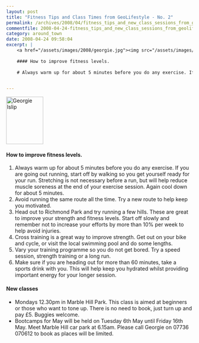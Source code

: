 ```yaml
---
layout: post
title: "Fitness Tips and Class Times from GeoLifestyle - No. 2"
permalink: /archives/2008/04/fitness_tips_and_new_class_sessions_from_geolifest.html
commentfile: 2008-04-24-fitness_tips_and_new_class_sessions_from_geolifest
category: around_town
date: 2008-04-24 09:58:04
excerpt: |
    <a href="/assets/images/2008/georgie.jpg"><img src="/assets/images/2008/georgie-thumb.jpg" width="100" height="128" alt="Georgie Islip" class="photo right" /></a>
    
    #### How to improve fitness levels.
    
    # Always warm up for about 5 minutes before you do any exercise. If you are going out running, start off by walking so you get yourself ready for your run. Stretching is not necessary before a run, but will help reduce muscle soreness at the end of your exercise session. Again cool down for about 5 minutes.
    

---
```


<a href="/assets/images/2008/georgie.jpg"><img src="/assets/images/2008/georgie-thumb.jpg" width="100" height="128" alt="Georgie Islip" class="photo right" /></a>

#### How to improve fitness levels.

1.  Always warm up for about 5 minutes before you do any exercise. If you are going out running, start off by walking so you get yourself ready for your run. Stretching is not necessary before a run, but will help reduce muscle soreness at the end of your exercise session. Again cool down for about 5 minutes.
2.  Avoid running the same route all the time. Try a new route to help keep you motivated.
3.  Head out to Richmond Park and try running a few hills. These are great to improve your strength and fitness levels. Start off slowly and remember not to increase your efforts by more than 10% per week to help avoid injuries.
4.  Cross training is a great way to improve strength. Get out on your bike and cycle, or visit the local swimming pool and do some lengths.
5.  Vary your training programme so you do not get bored. Try a speed session, strength training or a long run.
6.  Make sure if you are heading out for more than 60 minutes, take a sports drink with you. This will help keep you hydrated whilst providing important energy for your longer session.

#### New classes

-   Mondays 12.30pm in Marble Hill Park. This class is aimed at beginners or those who want to tone up. There is no need to book, just turn up and pay £5. Buggies welcome.
-   Bootcamps for May will be held on Tuesday 6th May until Friday 16th May. Meet Marble Hill car park at 6.15am. Please call Georgie on 07736 070612 to book as places will be limited.
